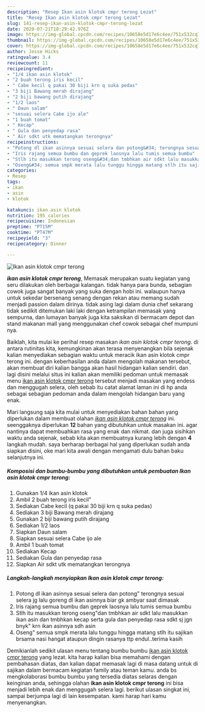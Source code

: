 ```yaml
---
description: "Resep Ikan asin klotok cmpr terong Lezat"
title: "Resep Ikan asin klotok cmpr terong Lezat"
slug: 141-resep-ikan-asin-klotok-cmpr-terong-lezat
date: 2020-07-21T18:29:42.976Z
image: https://img-global.cpcdn.com/recipes/10658e5d17e6c4ee/751x532cq70/ikan-asin-klotok-cmpr-terong-foto-resep-utama.jpg
thumbnail: https://img-global.cpcdn.com/recipes/10658e5d17e6c4ee/751x532cq70/ikan-asin-klotok-cmpr-terong-foto-resep-utama.jpg
cover: https://img-global.cpcdn.com/recipes/10658e5d17e6c4ee/751x532cq70/ikan-asin-klotok-cmpr-terong-foto-resep-utama.jpg
author: Jesse Hicks
ratingvalue: 3.4
reviewcount: 11
recipeingredient:
- "1/4 ikan asin klotok"
- "2 buah terong iris kecil"
- " Cabe kecil q pakai 30 biji krn q suka pedas"
- "3 biji Bawang merah dirajang"
- "2 biji bawang putih dirajang"
- "1/2 laos"
- " Daun salam"
- "sesuai selera Cabe ijo ale"
- "1 buah tomat"
- " Kecap"
- " Gula dan penyedap rasa"
- " Air sdkt utk mematangkan terongnya"
recipeinstructions:
- "Potong dl ikan asinnya sesuai selera dan potong&#34; terongnya sesuai selera jg lalu goreng dl ikan asinnya biar gk ambyar saat dimasak"
- "Iris rajang semua bumbu dan geprek laosnya lalu tumis semua bumbu"
- "Stlh itu masukkan terong oseng&#34;dan tmbhkan air sdkt lalu masukkan ikan asin dan tmbhkan kecap serta gula dan penyedap rasa sdkt sj jgn bnyk&#34; krn ikan asinnya sdh asin"
- "Oseng&#34; semua smpk merata lalu tunggu hingga matang stlh itu sajikan brsama nasi hangat ataupun dingin rasanya ttp endul..terima kasih"
categories:
- Resep
tags:
- ikan
- asin
- klotok

katakunci: ikan asin klotok 
nutrition: 195 calories
recipecuisine: Indonesian
preptime: "PT15M"
cooktime: "PT47M"
recipeyield: "3"
recipecategory: Dinner

---
```



![Ikan asin klotok cmpr terong](https://img-global.cpcdn.com/recipes/10658e5d17e6c4ee/751x532cq70/ikan-asin-klotok-cmpr-terong-foto-resep-utama.jpg)

<b><i>ikan asin klotok cmpr terong</i></b>, Memasak merupakan suatu kegiatan yang seru dilakukan oleh berbagai kalangan. tidak hanya para bunda, sebagian cowok juga sangat banyak yang suka dengan hobi ini. walaupun hanya untuk sekedar bersenang senang dengan rekan atau memang sudah menjadi passion dalam dirinya. tidak asing lagi dalam dunia chef sekarang tidak sedikit ditemukan laki laki dengan ketrampilan memasak yang sempurna, dan lumayan banyak juga kita saksikan di bermacam depot dan stand makanan mall yang menggunakan chef cowok sebagai chef mumpuni nya.



Baiklah, kita mulai ke perihal resep masakan <i>ikan asin klotok cmpr terong</i>. di antara rutinitas kita, kemungkinan akan terasa menyenangkan bila sejenak kalian menyediakan sebagian waktu untuk meracik ikan asin klotok cmpr terong ini. dengan keberhasilan anda dalam mengolah makanan tersebut, akan membuat diri kalian bangga akan hasil hidangan kalian sendiri. dan lagi disini melalui situs ini kalian akan memiliki pedoman untuk memasak menu <u>ikan asin klotok cmpr terong</u> tersebut menjadi masakan yang endess dan menggugah selera, oleh sebab itu catat alamat laman ini di hp anda sebagai sebagian pedoman anda dalam mengolah hidangan baru yang enak.


Mari langsung saja kita mulai untuk menyediakan bahan bahan yang diperlukan dalam membuat olahan <u><i>ikan asin klotok cmpr terong</i></u> ini. seenggaknya diperlukan <b>12</b> bahan yang dibutuhkan untuk masakan ini. agar nantinya dapat membuahkan rasa yang enak dan nikmat. dan juga sisihkan waktu anda sejenak, sebab kita akan membuatnya kurang lebih dengan <b>4</b> langkah mudah. saya berharap berbagai hal yang diperlukan sudah anda siapkan disini, oke mari kita awali dengan mengamati dulu bahan baku selanjutnya ini.

<!--inarticleads1-->

##### Komposisi dan bumbu-bumbu yang dibutuhkan untuk pembuatan Ikan asin klotok cmpr terong:

1. Gunakan 1/4 ikan asin klotok
1. Ambil 2 buah terong iris kecil&#34;
1. Sediakan  Cabe kecil (q pakai 30 biji krn q suka pedas)
1. Sediakan 3 biji Bawang merah dirajang
1. Gunakan 2 biji bawang putih dirajang
1. Sediakan 1/2 laos
1. Siapkan  Daun salam
1. Siapkan sesuai selera Cabe ijo ale
1. Ambil 1 buah tomat
1. Sediakan  Kecap
1. Sediakan  Gula dan penyedap rasa
1. Siapkan  Air sdkt utk mematangkan terongnya




<!--inarticleads2-->

##### Langkah-langkah menyiapkan Ikan asin klotok cmpr terong:

1. Potong dl ikan asinnya sesuai selera dan potong&#34; terongnya sesuai selera jg lalu goreng dl ikan asinnya biar gk ambyar saat dimasak
1. Iris rajang semua bumbu dan geprek laosnya lalu tumis semua bumbu
1. Stlh itu masukkan terong oseng&#34;dan tmbhkan air sdkt lalu masukkan ikan asin dan tmbhkan kecap serta gula dan penyedap rasa sdkt sj jgn bnyk&#34; krn ikan asinnya sdh asin
1. Oseng&#34; semua smpk merata lalu tunggu hingga matang stlh itu sajikan brsama nasi hangat ataupun dingin rasanya ttp endul..terima kasih




Demikianlah sedikit ulasan menu tentang bumbu bumbu <u>ikan asin klotok cmpr terong</u> yang lezat. kita harap kalian bisa memahami dengan pembahasan diatas, dan kalian dapat memasak lagi di masa datang untuk di sajikan dalam bermacam kegiatan family atau teman kamu. anda bs mengkolaborasi bumbu bumbu yang tersedia diatas selaras dengan keinginan anda, sehingga olahan <b>ikan asin klotok cmpr terong</b> ini bisa menjadi lebih enak dan menggugah selera lagi. berikut ulasan singkat ini, sampai berjumpa lagi di lain kesempatan. kami harap hari kamu menyenangkan.
